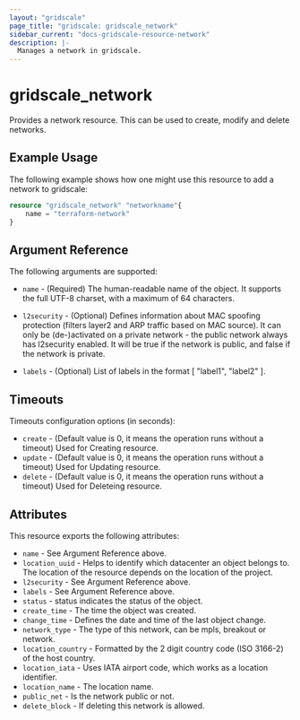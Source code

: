 ```yaml
---
layout: "gridscale"
page_title: "gridscale: gridscale_network"
sidebar_current: "docs-gridscale-resource-network"
description: |-
  Manages a network in gridscale.
---
```


# gridscale_network

Provides a network resource. This can be used to create, modify and delete networks.

## Example Usage

The following example shows how one might use this resource to add a network to gridscale:

```terraform
resource "gridscale_network" "networkname"{
	name = "terraform-network"
}
```

## Argument Reference

The following arguments are supported:

* `name` - (Required) The human-readable name of the object. It supports the full UTF-8 charset, with a maximum of 64 characters.

* `l2security` - (Optional) Defines information about MAC spoofing protection (filters layer2 and ARP traffic based on MAC source). It can only be (de-)activated on a private network - the public network always has l2security enabled. It will be true if the network is public, and false if the network is private.

* `labels` - (Optional) List of labels in the format [ "label1", "label2" ].

## Timeouts

Timeouts configuration options (in seconds):

* `create` - (Default value is 0, it means the operation runs without a timeout) Used for Creating resource.
* `update` - (Default value is 0, it means the operation runs without a timeout) Used for Updating resource.
* `delete` - (Default value is 0, it means the operation runs without a timeout) Used for Deleteing resource.

## Attributes

This resource exports the following attributes:

* `name` - See Argument Reference above.
* `location_uuid` - Helps to identify which datacenter an object belongs to. The location of the resource depends on the location of the project.
* `l2security` - See Argument Reference above.
* `labels` - See Argument Reference above.
* `status` - status indicates the status of the object.
* `create_time` - The time the object was created.
* `change_time` - Defines the date and time of the last object change.
* `network_type` - The type of this network, can be mpls, breakout or network.
* `location_country` - Formatted by the 2 digit country code (ISO 3166-2) of the host country.
* `location_iata` - Uses IATA airport code, which works as a location identifier.
* `location_name` - The location name.
* `public_net` - Is the network public or not.
* `delete_block` - If deleting this network is allowed.
